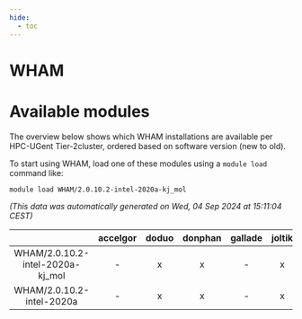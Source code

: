 ```yaml
---
hide:
  - toc
---
```


WHAM
====

# Available modules


The overview below shows which WHAM installations are available per HPC-UGent Tier-2cluster, ordered based on software version (new to old).

To start using WHAM, load one of these modules using a `module load` command like:

```shell
module load WHAM/2.0.10.2-intel-2020a-kj_mol
```

*(This data was automatically generated on Wed, 04 Sep 2024 at 15:11:04 CEST)*  

| |accelgor|doduo|donphan|gallade|joltik|shinx|skitty|
| :---: | :---: | :---: | :---: | :---: | :---: | :---: | :---: |
|WHAM/2.0.10.2-intel-2020a-kj_mol|-|x|x|-|x|-|x|
|WHAM/2.0.10.2-intel-2020a|-|x|x|-|x|-|x|
